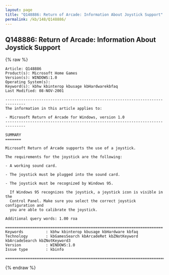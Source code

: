 ```yaml
---
layout: page
title: "Q148886: Return of Arcade: Information About Joystick Support"
permalink: /kb/148/Q148886/
---
```


## Q148886: Return of Arcade: Information About Joystick Support

{% raw %}

	Article: Q148886
	Product(s): Microsoft Home Games
	Version(s): WINDOWS:1.0
	Operating System(s): 
	Keyword(s): kbhw kbinterop kbusage kbHardwarekbfaq
	Last Modified: 08-NOV-2001
	
	-------------------------------------------------------------------------------
	The information in this article applies to:
	
	- Microsoft Return of Arcade for Windows, version 1.0 
	-------------------------------------------------------------------------------
	
	SUMMARY
	=======
	
	Microsoft Return of Arcade supports the use of a joystick.
	
	The requirements for the joystick are the following:
	
	- A working sound card.
	
	- The joystick must be plugged into the sound card.
	
	- The joystick must be recognized by Windows 95.
	
	  If Windows 95 recognizes the joystick, a joystick icon is visible in the
	  Control Panel. Make sure you select the correct joystick configuration and
	  you are able to calibrate the joystick.
	
	Additional query words: 1.00 roa
	
	======================================================================
	Keywords          : kbhw kbinterop kbusage kbHardware kbfaq
	Technology        : kbGamesSearch kbArcadeRet kbZNotKeyword kbArcadeSearch kbZNotKeyword3
	Version           : WINDOWS:1.0
	Issue type        : kbinfo
	
	=============================================================================
	

{% endraw %}

